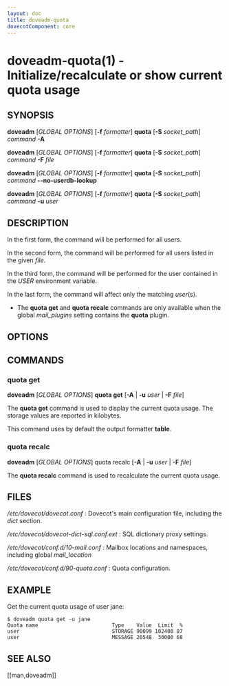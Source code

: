 ```yaml
---
layout: doc
title: doveadm-quota
dovecotComponent: core
---
```


# doveadm-quota(1) - Initialize/recalculate or show current quota usage

## SYNOPSIS

**doveadm** [*GLOBAL OPTIONS*] [**-f** *formatter*] **quota** [**-S** *socket_path*] *command* **-A**

**doveadm** [*GLOBAL OPTIONS*] [**-f** *formatter*] **quota** [**-S** *socket_path*] *command* **-F** *file*

**doveadm** [*GLOBAL OPTIONS*] [**-f** *formatter*] **quota** [**-S** *socket_path*] *command* **\-\-no-userdb-lookup**

**doveadm** [*GLOBAL OPTIONS*] [**-f** *formatter*] **quota** [**-S** *socket_path*] *command* **-u** *user*

## DESCRIPTION

In the first form, the command will be performed for all users.

In the second form, the command will be performed for all users listed
in the given *file*.

In the third form, the command will be performed for the user contained in the
*USER* environment variable.

In the last form, the command will affect only the matching *user*(s).

- The **quota get** and **quota recalc** commands are only available
  when the global *mail_plugins* setting contains the **quota** plugin.

<!-- @include: global-options-formatter.inc -->

## OPTIONS

<!-- @include: option-A.inc -->

<!-- @include: option-F-file.inc -->

<!-- @include: option-no-userdb-lookup.inc -->

<!-- @include: option-S-socket.inc -->

<!-- @include: option-u-user.inc -->

## COMMANDS

### quota get

**doveadm** [*GLOBAL OPTIONS*] **quota get** [**-A** | **-u** *user* | **-F** *file*]

The **quota get** command is used to display the current quota usage.
The storage values are reported in kilobytes.

This command uses by default the output formatter **table**.

### quota recalc

**doveadm** [*GLOBAL OPTIONS*] quota recalc [**-A** | **-u** *user* | **-F** *file*]

The **quota recalc** command is used to recalculate the current quota
usage.

## FILES

*/etc/dovecot/dovecot.conf*
:   Dovecot's main configuration file, including the *dict* section.

*/etc/dovecot/dovecot-dict-sql.conf.ext*
:   SQL dictionary proxy settings.

*/etc/dovecot/conf.d/10-mail.conf*
:   Mailbox locations and namespaces, including global *mail_location*

*/etc/dovecot/conf.d/90-quota.conf*
:   Quota configuration.

## EXAMPLE

Get the current quota usage of user jane:

```console
$ doveadm quota get -u jane
Quota name                        Type    Value  Limit  %
user                              STORAGE 90099 102400 87
user                              MESSAGE 20548  30000 68
```

<!-- @include: reporting-bugs.inc -->

## SEE ALSO

[[man,doveadm]]
